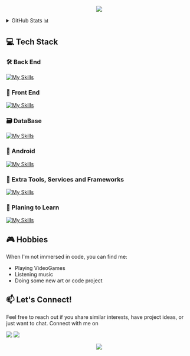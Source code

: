 <p align="center">
  <img src="https://capsule-render.vercel.app/api?type=waving&color=gradient&height=100&section=footer](https://capsule-render.vercel.app/api?type=waving&height=250&color=gradient&text=Welcome,%20I'm%20Tiago&section=header&reversal=false&fontAlignY=40)"/>
</p>



<details>
  <summary>GitHub Stats 📊 </summary>
  <div align="center">
    <img src="https://github-readme-stats.vercel.app/api?hide_title=false&hide_rank=false&show_icons=true&include_all_commits=true&count_private=true&disable_animations=false&theme=tokyonight&locale=en&hide_border=false&username=DrPacheco13" height="150" alt="stats graph"  />
    <img src="https://github-readme-stats.vercel.app/api/top-langs?locale=en&hide_title=false&layout=compact&card_width=320&langs_count=5&theme=tokyonight&hide_border=false&username=DrPacheco13" height="150" alt="languages graph"  />
  </div>
</details>

## 💻 Tech Stack


### 🛠️ Back End
[![My Skills](https://skillicons.dev/icons?i=java,dotnet,js&theme=dark)](https://skillicons.dev)

### 🎨 Front End
[![My Skills](https://skillicons.dev/icons?i=js,html,css,bootstrap,angular,react,&theme=dark)](https://skillicons.dev)
### 🗃️ DataBase
[![My Skills](https://skillicons.dev/icons?i=mongodb,sqlite&theme=dark)](https://skillicons.dev)

### 📱 Android 
[![My Skills](https://skillicons.dev/icons?i=kotlin&theme=dark)](https://skillicons.dev)

### 🔗 Extra Tools, Services and Frameworks
[![My Skills](https://skillicons.dev/icons?i=vscode,idea,linux,powershell,git,docker,gradle,figma,nodejs,nextjs,azure&theme=dark)](https://skillicons.dev)
### 🌱 Planing to Learn
[![My Skills](https://skillicons.dev/icons?i=hibernate,spring&theme=dark)](https://skillicons.dev)

## 🎮 Hobbies

When I'm not immersed in code, you can find me:

- Playing VideoGames
- Listening music
- Doing some new art or code project

## 📫 Let's Connect!
Feel free to reach out if you share similar interests, have project ideas, or just want to chat. Connect with me on


<a target="_blank" href="https://www.linkedin.com/in/tiago-pacheco-4b4b252a9/"><img src="https://img.shields.io/badge/LinkedIn-0077B5?style=for-the-badge&logo=linkedin&logoColor=white"></a>
<a target="_blank" href="mailto:8200421@estg.ipp.pt"><img src="https://img.shields.io/badge/Gmail-D14836?style=for-the-badge&logo=gmail&logoColor=white"></a>
<p align="center">
  <img src="https://capsule-render.vercel.app/api?type=waving&color=gradient&height=100&section=footer"/>
</p>
